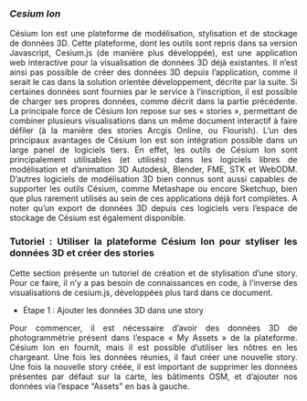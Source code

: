 ### *Cesium Ion*
<div align="justify">
Césium Ion est une plateforme de modélisation, stylisation et de stockage de données 3D. Cette plateforme, dont les outils sont repris dans sa version Javascript, Cesium.js (de manière plus développée), est une application web interactive pour la visualisation de données 3D déjà existantes. Il n’est ainsi pas possible de créer des données 3D depuis l’application, comme il serait le cas dans la solution orientée développement, décrite par la suite. Si certaines données sont fournies par le service à l’inscription, il est possible de charger ses propres données, comme décrit dans la partie précédente. La principale force de Césium Ion repose sur ses « stories », permettant de combiner plusieurs visualisations dans un même document interactif à faire défiler (à la manière des stories Arcgis Online, ou Flourish). 
L’un des principaux avantages de Césium Ion est son intégration possible dans un large panel de logiciels tiers. En effet, les outils de Césium Ion sont principalement utilisables (et utilisés) dans les logiciels libres de modélisation et d’animation 3D Autodesk, Blender, FME, STK et WebODM. D’autres logiciels de modélisation 3D bien connus sont aussi capables de supporter les outils Césium, comme Metashape ou encore Sketchup, bien que plus rarement utilisés au sein de ces applications déjà fort complètes. A noter qu’un export de données 3D depuis ces logiciels vers l’espace de stockage de Césium est également disponible.

### Tutoriel : Utiliser la plateforme Césium Ion pour styliser les données 3D et créer des stories
Cette section présente un tutoriel de création et de stylisation d’une story. Pour ce faire, il n’y a pas besoin de connaissances en code, à l’inverse des visualisations de cesium.js, développées plus tard dans ce document. 

* Étape 1 : Ajouter les données 3D dans une story

Pour commencer, il est nécessaire d’avoir des données 3D de photogrammétrie présent dans l’espace « My Assets » de la plateforme. Césium Ion en fournit, mais il est possible d’utiliser les nôtres en les chargeant. Une fois les données réunies, il faut créer une nouvelle story. Une fois la nouvelle story créée, il est important de supprimer les données présentes par défaut sur la carte, les bâtiments OSM, et d’ajouter nos données via l’espace “Assets” en bas à gauche.

  
  
  
</div>

